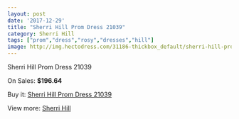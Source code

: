 ```yaml
---
layout: post
date: '2017-12-29'
title: "Sherri Hill Prom Dress 21039"
category: Sherri Hill
tags: ["prom","dress","rosy","dresses","hill"]
image: http://img.hectodress.com/31186-thickbox_default/sherri-hill-prom-dress-21039.jpg
---
```

Sherri Hill Prom Dress 21039

On Sales: **$196.64**
<a href="https://www.hectodress.com/sherri-hill/14311-sherri-hill-prom-dress-21039.html"><amp-img layout="responsive" width="600" height="600" src="//img.hectodress.com/31186-thickbox_default/sherri-hill-prom-dress-21039.jpg" alt="Sherri Hill Prom Dress 21039 0" /></a>
<a href="https://www.hectodress.com/sherri-hill/14311-sherri-hill-prom-dress-21039.html"><amp-img layout="responsive" width="600" height="600" src="//img.hectodress.com/31189-thickbox_default/sherri-hill-prom-dress-21039.jpg" alt="Sherri Hill Prom Dress 21039 1" /></a>
<a href="https://www.hectodress.com/sherri-hill/14311-sherri-hill-prom-dress-21039.html"><amp-img layout="responsive" width="600" height="600" src="//img.hectodress.com/31188-thickbox_default/sherri-hill-prom-dress-21039.jpg" alt="Sherri Hill Prom Dress 21039 2" /></a>
<a href="https://www.hectodress.com/sherri-hill/14311-sherri-hill-prom-dress-21039.html"><amp-img layout="responsive" width="600" height="600" src="//img.hectodress.com/31187-thickbox_default/sherri-hill-prom-dress-21039.jpg" alt="Sherri Hill Prom Dress 21039 3" /></a>

Buy it: [Sherri Hill Prom Dress 21039](https://www.hectodress.com/sherri-hill/14311-sherri-hill-prom-dress-21039.html "Sherri Hill Prom Dress 21039")

View more: [Sherri Hill](https://www.hectodress.com/253-sherri-hill "Sherri Hill")